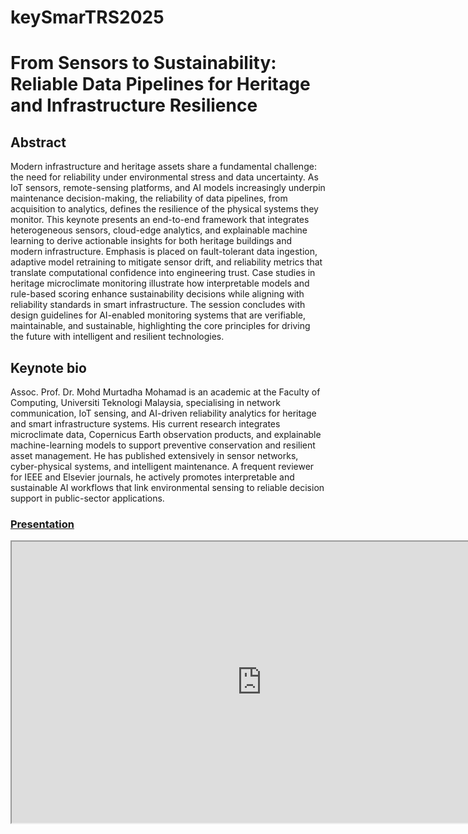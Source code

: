 # keySmarTRS2025


# From Sensors to Sustainability: Reliable Data Pipelines for Heritage and Infrastructure Resilience
## Abstract

Modern infrastructure and heritage assets share a fundamental challenge: the need for reliability under environmental stress and data uncertainty. As IoT sensors, remote-sensing platforms, and AI models increasingly underpin maintenance decision-making, the reliability of data pipelines, from acquisition to analytics, defines the resilience of the physical systems they monitor. This keynote presents an end-to-end framework that integrates heterogeneous sensors, cloud-edge analytics, and explainable machine learning to derive actionable insights for both heritage buildings and modern infrastructure. Emphasis is placed on fault-tolerant data ingestion, adaptive model retraining to mitigate sensor drift, and reliability metrics that translate computational confidence into engineering trust. Case studies in heritage microclimate monitoring illustrate how interpretable models and rule-based scoring enhance sustainability decisions while aligning with reliability standards in smart infrastructure. The session concludes with design guidelines for AI-enabled monitoring systems that are verifiable, maintainable, and sustainable, highlighting the core principles for driving the future with intelligent and resilient technologies.

## Keynote bio

Assoc. Prof. Dr. Mohd Murtadha Mohamad is an academic at the Faculty of Computing, Universiti Teknologi Malaysia, specialising in network communication, IoT sensing, and AI-driven reliability analytics for heritage and smart infrastructure systems. His current research integrates microclimate data, Copernicus Earth observation products, and explainable machine-learning models to support preventive conservation and resilient asset management. He has published extensively in sensor networks, cyber-physical systems, and intelligent maintenance. A frequent reviewer for IEEE and Elsevier journals, he actively promotes interpretable and sustainable AI workflows that link environmental sensing to reliable decision support in public-sector applications.

### [Presentation](https://www.canva.com/design/DAG226Lcc1c/wGOzLflaudC-CHF0PIT6vw/view?utm_content=DAG226Lcc1c&utm_campaign=designshare&utm_medium=link2&utm_source=uniquelinks&utlId=h504b90bf4f)

<iframe src="https://canva.com/design/.../embed" width="800" height="450" allowfullscreen></iframe>
